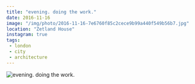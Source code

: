 ```yaml
---
title: "evening. doing the work."
date: 2016-11-16
image: "/img/photo/2016-11-16-7e6760f85c2cece9b99a440f549b56b7.jpg"
location: "Zetland House"
instagram: true
tags:
 - london
 - city
 - architecture
---
```


![evening. doing the work.](/img/photo/2016-11-16-7e6760f85c2cece9b99a440f549b56b7.jpg)

